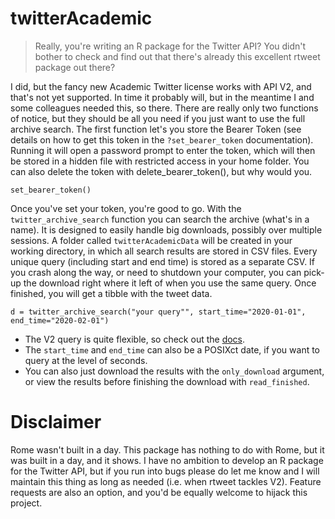 # twitterAcademic

> Really, you're writing an R package for the Twitter API? You didn't bother to check and find out that there's already this excellent rtweet package out there?

I did, but the fancy new Academic Twitter license works with API V2, and that's not yet supported. In time it probably will, but in the meantime I and some colleagues needed this, so there.
There are really only two functions of notice, but they should be all you need if you just want to use the full archive search. 
The first function let's you store the Bearer Token (see details on how to get this token in the `?set_bearer_token` documentation).
Running it will open a password prompt to enter the token, which will then be stored in a hidden file with restricted access in your home folder.
You can also delete the token with delete_bearer_token(), but why would you.

```{r}
set_bearer_token()
```

Once you've set your token, you're good to go.
With the `twitter_archive_search` function you can search the archive (what's in a name).
It is designed to easily handle big downloads, possibly over multiple sessions.
A folder called `twitterAcademicData` will be created in your working directory, in which all search results are stored in CSV files. 
Every unique query (including start and end time) is stored as a separate CSV.
If you crash along the way, or need to shutdown your computer, you can pick-up the download right where it left of when you use the same query. 
Once finished, you will get a tibble with the tweet data. 

```{r}
d = twitter_archive_search("your query"", start_time="2020-01-01", end_time="2020-02-01")
```

* The V2 query is quite flexible, so check out the [docs](https://developer.twitter.com/en/docs/twitter-api/tweets/search/integrate/build-a-query).
* The `start_time` and `end_time` can also be a POSIXct date, if you want to query at the level of seconds.  
* You can also just download the results with the `only_download` argument, or view the results before finishing the download with `read_finished`. 


# Disclaimer

Rome wasn't built in a day. This package has nothing to do with Rome, but it was built in a day, and it shows. 
I have no ambition to develop an R package for the Twitter API, but if you run into bugs please do let me know and I will maintain this thing as long as needed (i.e. when rtweet tackles V2). Feature requests are also an option, and you'd be equally welcome to hijack this project. 
